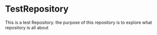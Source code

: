 # TestRepository
This is a test Repository. the purpose of this repository is to explore what repository is all about

